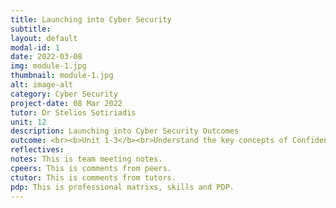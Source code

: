 ```yaml
---
title: Launching into Cyber Security
subtitle: 
layout: default
modal-id: 1
date: 2022-03-08
img: module-1.jpg
thumbnail: module-1.jpg
alt: image-alt
category: Cyber Security
project-date: 08 Mar 2022
tutor: Dr Stelios Sotiriadis
unit: 12
description: Launching into Cyber Security Outcomes
outcome: <br><b>Unit 1-3</b><br>Understand the key concepts of Confidentiality, Integrity and Availability in Cyber Security.<br>Able to address Cyber Security issues, gain awareness of the ethical and governance.<br>Describe a selection of the attack surfaces in a network through considering the key physical technologies used in networked communication.<br>Developed an awareness of the implications of security breaches.<br>Develop an awareness of emerging trends in Cyber Security.<br>Develop knowledge about approaches to identify vulnerabilities and threats.<br>Evaluated available techniques and technologies at database and metadata levels dealing with privacy and data disclosure, and the implications of vulnerabilities and threats in software and networks.<br><a href=/_doc/Collaborative_Learning_Discussion_1_Initial_Post.pdf>Collaborative Learning Discussion 1 - Initial Post</a><br>
reflectives:  
notes: This is team meeting notes.
cpeers: This is comments from peers.
ctutor: This is comments from tutors.
pdp: This is professional matrixs, skills and PDP.
---
```



